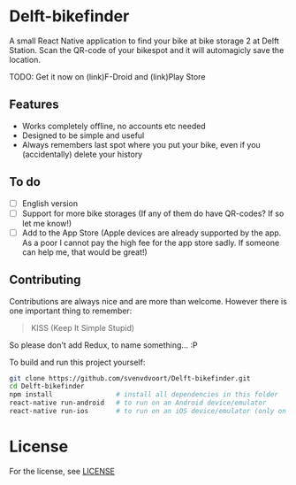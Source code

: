 # Delft-bikefinder
A small React Native application to find your bike at bike storage 2 at Delft Station. Scan the QR-code of your bikespot and it will automagicly save the location.

TODO:
Get it now on (link)F-Droid and (link)Play Store

## Features
- Works completely offline, no accounts etc needed
- Designed to be simple and useful
- Always remembers last spot where you put your bike, even if you (accidentally) delete your history

## To do
- [ ] English version
- [ ] Support for more bike storages (If any of them do have QR-codes? If so let me know!)
- [ ] Add to the App Store (Apple devices are already supported by the app. As a poor I cannot pay the high fee for the app store sadly. If someone can help me, that would be great!)

## Contributing
Contributions are always nice and are more than welcome. However there is one important thing to remember:

> KISS (Keep It Simple Stupid)

So please don't add Redux, to name something... :P

To build and run this project yourself:
```bash
git clone https://github.com/svenvdvoort/Delft-bikefinder.git
cd Delft-bikefinder
npm install                # install all dependencies in this folder
react-native run-android   # to run on an Android device/emulator
react-native run-ios       # to run on an iOS device/emulator (only on Apple computers)
```

# License
For the license, see [LICENSE](LICENSE)
